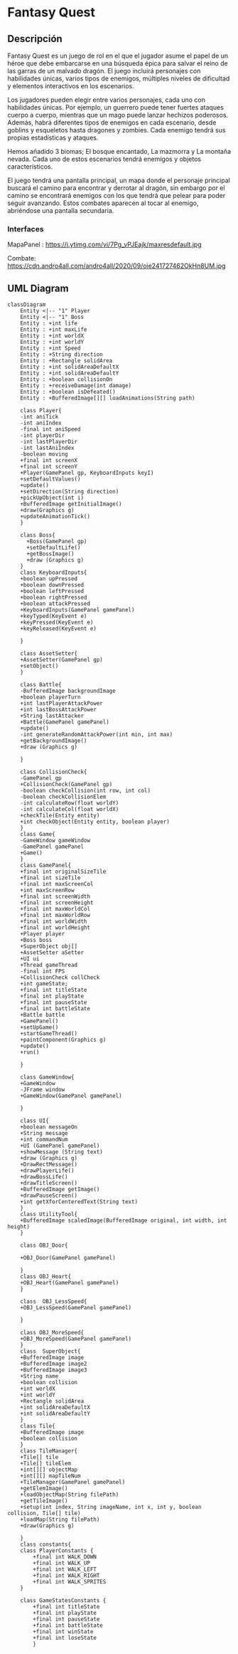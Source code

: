 # Fantasy Quest

## Descripción

Fantasy Quest es un juego de rol en el que el jugador asume el papel de un héroe que debe embarcarse en una búsqueda épica para salvar el reino de las garras de un malvado dragón. El juego incluirá personajes con habilidades únicas, varios tipos de enemigos, múltiples niveles de dificultad y elementos interactivos en los escenarios.

Los jugadores pueden elegir entre varios personajes, cada uno con habilidades únicas. Por ejemplo, un guerrero puede tener fuertes ataques cuerpo a cuerpo, mientras que un mago puede lanzar hechizos poderosos. Además, habrá diferentes tipos de enemigos en cada escenario, desde goblins y esqueletos hasta dragones y zombies. Cada enemigo tendrá sus propias estadísticas y ataques.

Hemos añadido 3 biomas; El bosque encantado, La mazmorra y La montaña nevada. Cada uno de estos escenarios tendrá enemigos y objetos característicos.

El juego tendrá una pantalla principal, un mapa donde el personaje principal buscará el camino para encontrar y derrotar al dragón, sin embargo por el camino se encontrará enemigos con los que tendrá que pelear para poder seguir avanzando. Estos combates aparecen al tocar al enemigo, abriéndose una pantalla secundaria.

### Interfaces

MapaPanel :
https://i.ytimg.com/vi/7Pg_vPJEajk/maxresdefault.jpg

Combate:
https://cdn.andro4all.com/andro4all/2020/09/oie241727462OkHn8UM.jpg



## UML Diagram

```mermaid
classDiagram
    Entity <|-- "1" Player
    Entity <|-- "1" Boss
    Entity : +int life
    Entity : +int maxLife
    Entity : +int worldX
    Entity : +int worldY
    Entity : +int Speed
    Entity : +String direction
    Entity : +Rectangle solidArea
    Entity : +int solidAreaDefaultX
    Entity : +int solidAreaDefaultY
    Entity : +boolean collisionOn
    Entity : +receiveDamage(int damage)
    Entity : +boolean isDefeated()
    Entity : +BufferedImage[][] loadAnimations(String path)
    
    class Player{
    -int aniTick
    -int aniIndex
    -final int aniSpeed
    -int playerDir
    -int lastPlayerDir
    -int lastAniIndex
    -boolean moving
    +final int screenX
    +final int screenY
    +Player(GamePanel gp, KeyboardInputs keyI)
    +setDefaultValues()
    +update()
    +setDirection(String direction) 
    +pickUpObject(int i)
    +BufferedImage getInitialImage()
    +draw(Graphics g) 
    +updateAnimationTick()
    }
    
    class Boss{
      +Boss(GamePanel gp)
      +setDefaultLife()
      +getBossImage()
      +draw (Graphics g)
    }
    class KeyboardInputs{
    +boolean upPressed
    +boolean downPressed
    +boolean leftPressed
    +boolean rightPressed
    +boolean attackPressed
    +KeyboardInputs(GamePanel gamePanel)
    +keyTyped(KeyEvent e)
    +keyPressed(KeyEvent e)
    +keyReleased(KeyEvent e)
    
    }
    
    class AssetSetter{
    +AssetSetter(GamePanel gp)
    +setObject()
    }
    
    class Battle{
    -BufferedImage backgroundImage
    +boolean playerTurn
    +int lastPlayerAttackPower
    +int lastBossAttackPower
    +String lastAttacker
    +Battle(GamePanel gamePanel)
    +update()
    -int generateRandomAttackPower(int min, int max)
    +getBackgroundImage()
    +draw (Graphics g)
    
    }
    
    class CollisionCheck{
    -GamePanel gp
    +CollisionCheck(GamePanel gp)
    -boolean checkCollision(int row, int col)
    -boolean checkCollisionElem
    -int calculateRow(float worldY)
    -int calculateCol(float worldX)
    +checkTile(Entity entity) 
    +int checkObject(Entity entity, boolean player)
    }
    class Game{
    -GameWindow gameWindow
    -GamePanel gamePanel
    +Game()
    }
    class GamePanel{
    +final int originalSizeTile
    +final int sizeTile
    +final int maxScreenCol 
    +int maxScreenRow 
    +final int screenWidth 
    +final int screenHeight 
    +final int maxWorldCol 
    +final int maxWorldRow 
    +final int worldWidth 
    +final int worldHeight 
    +Player player
    +Boss boss
    +SuperObject obj[]
    +AssetSetter aSetter
    +UI ui
    +Thread gameThread
    -final int FPS
    +CollisionCheck collCheck
    +int gameState;
    +final int titleState
    +final int playState
    +final int pauseState
    +final int battleState
    +Battle battle
    +GamePanel()
    +setUpGame()
    +startGameThread()
    +paintComponent(Graphics g)
    +update()
    +run()
    
    }
    
    class GameWindow{
    +GameWindow
    -JFrame window
    +GameWindow(GamePanel gamePanel)
    
    }
    
    class UI{
    +boolean messageOn
    +String message
    +int commandNum
    +UI (GamePanel gamePanel)
    +showMessage (String text)
    +draw (Graphics g)
    +DrawRectMessage()
    +drawPlayerLife()
    +drawBossLife()
    +drawTitleScreen()
    +BufferedImage getImage()
    +drawPauseScreen()
    +int getXforCenteredText(String text)
    }
    class UtilityTool{
    +BufferedImage scaledImage(BufferedImage original, int width, int height)
    }
    
    class OBJ_Door{
    
    +OBJ_Door(GamePanel gamePanel)
     
    }
    class OBJ_Heart{
    +OBJ_Heart(GamePanel gamePanel)
    }
    
    class  OBJ_LessSpeed{
    +OBJ_LessSpeed(GamePanel gamePanel)
    
    }
    
    class OBJ_MoreSpeed{
    +OBJ_MoreSpeed(GamePanel gamePanel)
    }
    class  SuperObject{
    +BufferedImage image
    +BufferedImage image2
    +BufferedImage image3
    +String name
    +boolean collision
    +int worldX
    +int worldY
    +Rectangle solidArea
    +int solidAreaDefaultX
    +int solidAreaDefaultY
    }
    class Tile{
    +BufferedImage image
    +boolean collision
    }
    class TileManager{
    +Tile[] tile
    +Tile[] tileElem
    +int[][] objectMap
    +int[][] mapTileNum
    +TileManager(GamePanel gamePanel)
    +getElemImage()
    +loadObjectMap(String filePath)
    +getTileImage()
    +setup(int index, String imageName, int x, int y, boolean collision, Tile[] tile)
    +loadMap(String filePath)
    +draw(Graphics g)
    
    }
    class constants{
    class PlayerConstants {
        +final int WALK_DOWN
        +final int WALK_UP
        +final int WALK_LEFT
        +final int WALK_RIGHT
        +final int WALK_SPRITES
    }

    class GameStatesConstants {
        +final int titleState
        +final int playState
        +final int pauseState
        +final int battleState
        +final int winState
        +final int loseState
        }


```
